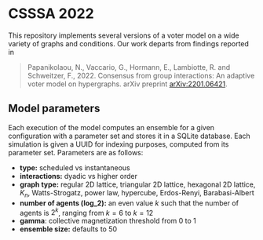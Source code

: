 # CSSSA 2022

This repository implements several versions of a voter model on a wide variety of
graphs and conditions. Our work departs from findings reported in

> Papanikolaou, N., Vaccario, G., Hormann, E., Lambiotte, R. and Schweitzer, F., 2022. Consensus from group interactions: An adaptive voter model on hypergraphs. arXiv preprint [arXiv:2201.06421](https://arxiv.org/abs/2201.06421).

## Model parameters

Each execution of the model computes an ensemble for a given configuration with a parameter set and stores it in a SQLite database. Each simulation is given a UUID for indexing purposes, computed from its parameter set. Parameters are as follows:

* **type:** scheduled vs instantaneous
* **interactions:** dyadic vs higher order
* **graph type:** regular 2D lattice, triangular 2D lattice, hexagonal 2D lattice, $K_n$, Watts-Strogatz, power law, hypercube, Erdos-Renyi, Barabasi-Albert
* **number of agents (log_2):** an even value $k$ such that the number of agents is $2^k$, ranging from $k=6$ to $k=12$
* **gamma**: collective magnetization threshold from 0 to 1
* **ensemble size:** defaults to 50
